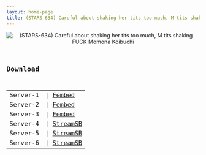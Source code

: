 ```yaml
---
layout: home-page
title: (STARS-634) Careful about shaking her tits too much, M tits shaking FUCK Momona Koibuchi
---
```

<center>
<img src="https://blogger.googleusercontent.com/img/b/R29vZ2xl/AVvXsEjTfKlcsqQZPXId0LNLP82U6oMdlzMHsGWhyTMOepF1Si4x03Mpp_1LuPawvkyrc_y4DWvhmcMkwFQA1nmJmt_cQWPiuKbJkyw-AlFwcHtHbth9eVMx14_9VRaCSiMqy6bmPbxBQbCI2vECDh52NdDoULN3sRfTYH1nCtQkCLuuIrtDdKL-hZtZFMaC/s1600/1stars634pl.jpg" alt="(STARS-634) Careful about shaking her tits too much, M tits shaking FUCK Momona Koibuchi">
</center>
<pre><code>
<h2>Download</h2>
<table><tbody>
<tr>
<td>Server-1</td>
<td>| <a href="https://www.ffem.club/f/8goz0-m5y9d" target="_blank">Fembed</a></td>
</tr>
<tr>
<td>Server-2</td>
<td>| <a href="https://diasfem.com/f/7jdx4ugyjmkqdxj" target="_blank">Fembed</a></td>
</tr>
<tr>
<td>Server-3</td>
<td>| <a href="https://iframejav.com/f/584-jbdq2ljr5kl" target="_blank">Fembed</a></td>
</tr>
<tr>
<td>Server-4</td>
<td>| <a href="https://streamsb.net/d/q21i3yub7ko9.html" target="_blank">StreamSB</a></td>
</tr>
<tr>
<td>Server-5</td>
<td>| <a href="https://streamsb.net/d/rgexkdjugkj9.html" target="_blank">StreamSB</a></td>
</tr>
<tr>
<td>Server-6</td>
<td>| <a href="https://streamsb.net/d/wciplvozcy76.html" target="_blank">StreamSB</a></td>
</tr>
</tbody></table>
</code></pre>
